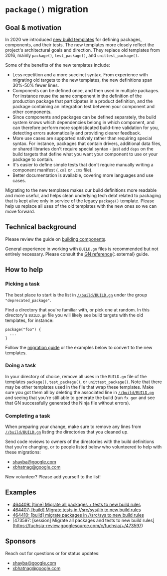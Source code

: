 # `package()` migration

## Goal & motivation

In 2020 we introduced [new build templates][building-components] for defining
packages, components, and their tests. The new templates more closely reflect
the project's architectural goals and direction. They replace old templates from
2016, mainly `package()`, `test_package()`, and `unittest_package()`.

Some of the benefits of the new templates include:

*   Less repetition and a more succinct syntax. From experience with migrating
    old targets to the new templates, the new definitions span 30%-50% fewer
    lines.
*   Components can be defined once, and then used in multiple packages. For
    instance reuse the same component in the definition of the production
    package that participates in a product definition, and the package
    containing an integration test between your component and other components.
*   Since components and packages can be defined separately, the build system
    knows which dependencies belong in which component, and can therefore
    perform more sophisticated build-time validation for you, detecting errors
    automatically and providing clearer feedback.
*   More use cases are supported natively rather than requiring special syntax.
    For instance, packages that contain drivers, additional data files, or
    shared libraries don't require special syntax - just add `deps` on the build
    targets that define what you want your component to use or your package to
    contain.
*   It's easier to define simple tests that don't require manually writing a
    component manifest (`.cml` or `.cmx` file).
*   Better documentation is available, covering more languages and use cases.

Migrating to the new templates makes our build definitions more readable and
more useful, and helps clean underlying tech debt related to packaging that is
kept alive only in service of the legacy `package()` template. Please help us
replace all uses of the old templates with the new ones so we can move forward.

## Technical background

Please review the guide on [building components][building-components].

General experience in working with `BUILD.gn` files is recommended but not
entirely necessary.
Please consult the [GN reference][gn-reference]{:.external} guide.

## How to help

### Picking a task

The best place to start is the list in
[`//build/BUILD.gn`](/build/BUILD.gn)
under the group `"deprecated_package"`.

Find a directory that you're familiar with, or pick one at random.
In this directory's `BUILD.gn` file you will likely see build targets with the
old templates, for instance:

```gn
package("foo") {
  ...
}
```

Follow the [migration guide][migration-guide] or the examples below to convert
to the new templates.

### Doing a task

In your directory of choice, remove all uses in the `BUILD.gn` file of the
templates `package()`, `test_package()`, or `unittest_package()`. Note that
there may be other templates used in the file that wrap these templates. Make
sure you got them all by deleting the associated line in
[`//build/BUILD.gn`](/build/BUILD.gn)
and seeing that you're still able to generate the build (run `fx gen` and see
that GN successfully generated the Ninja file without errors).

### Completing a task

When preparing your change, make sure to remove any lines from
[`//build/BUILD.gn`](/build/BUILD.gn)
listing the directories that you cleaned up.

Send code reviews to owners of the directories with the build definitions that
you're changing, or to people listed below who volunteered to help with these
migrations:

*   shayba@google.com
*   xbhatnag@google.com

New volunteer? Please add yourself to the list!

## Examples

*   [464409: [time] Migrate all packages + tests to new build rules](https://fuchsia-review.googlesource.com/c/fuchsia/+/464409)
*   [464407: [build] Migrate tests in //src/sys/lib to new build rules](https://fuchsia-review.googlesource.com/c/fuchsia/+/464407)
*   [464410: [build] migrate packages in //src/sys to new build rules](https://fuchsia-review.googlesource.com/c/fuchsia/+/464410)
*   [473597: [session] Migrate all packages and tests to new build rules] (https://fuchsia-review.googlesource.com/c/fuchsia/+/473597)

## Sponsors

Reach out for questions or for status updates:

*   <shayba@google.com>
*   <xbhatnag@google.com>

[building-components]: /docs/development/components/build.md
[gn-reference]: https://gn.googlesource.com/gn/+/master/docs/reference.md
[migration-guide]: /docs/development/components/build.md#migrating_from_legacy_package
